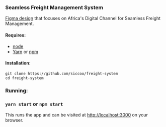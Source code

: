 ### Seamless Freight Management System

[Figma design](https://www.figma.com/file/G70hu5fyc7UsaSgWHaljti/OnePort365-Front-End-Assessment?node-id=1%3A8168) that focuses on Africa's Digital Channel for Seamless Freight Management.

#### Requires:

- [node](https://nodejs.org/en/download/)
- [Yarn](https://github.com/yarnpkg/yarn.) or [npm](https://github.com/npm/cli/)

#### Installation:

```
git clone https://github.com/siccoo/freight-system
cd freight-system
```

### Running:

### `yarn start` or `npm start`

This runs the app and can be visited at [http://localhost:3000](http://localhost:3000) on your browser.